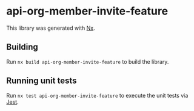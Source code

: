 # api-org-member-invite-feature

This library was generated with [Nx](https://nx.dev).

## Building

Run `nx build api-org-member-invite-feature` to build the library.

## Running unit tests

Run `nx test api-org-member-invite-feature` to execute the unit tests via [Jest](https://jestjs.io).
